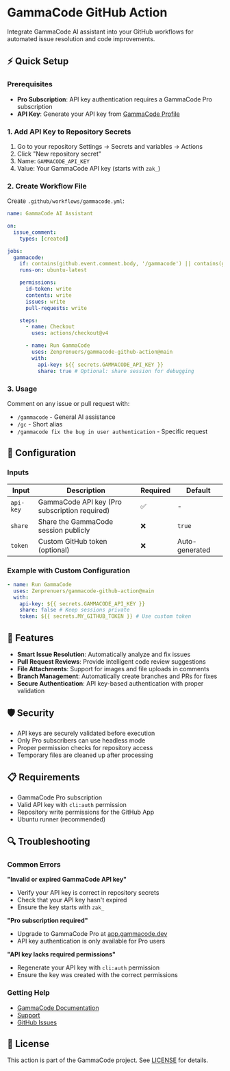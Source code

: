 # GammaCode GitHub Action

Integrate GammaCode AI assistant into your GitHub workflows for automated issue resolution and code improvements.

## ⚡ Quick Setup

### Prerequisites

- **Pro Subscription**: API key authentication requires a GammaCode Pro subscription
- **API Key**: Generate your API key from [GammaCode Profile](https://gammacode.dev/profile)

### 1. Add API Key to Repository Secrets

1. Go to your repository Settings → Secrets and variables → Actions
2. Click "New repository secret"
3. Name: `GAMMACODE_API_KEY`
4. Value: Your GammaCode API key (starts with `zak_`)

### 2. Create Workflow File

Create `.github/workflows/gammacode.yml`:

```yaml
name: GammaCode AI Assistant

on:
  issue_comment:
    types: [created]

jobs:
  gammacode:
    if: contains(github.event.comment.body, '/gammacode') || contains(github.event.comment.body, '/gc')
    runs-on: ubuntu-latest

    permissions:
      id-token: write
      contents: write
      issues: write
      pull-requests: write

    steps:
      - name: Checkout
        uses: actions/checkout@v4

      - name: Run GammaCode
        uses: Zenprenuers/gammacode-github-action@main
        with:
          api-key: ${{ secrets.GAMMACODE_API_KEY }}
          share: true # Optional: share session for debugging
```

### 3. Usage

Comment on any issue or pull request with:

- `/gammacode` - General AI assistance
- `/gc` - Short alias
- `/gammacode fix the bug in user authentication` - Specific request

## 🔧 Configuration

### Inputs

| Input     | Description                                   | Required | Default        |
| --------- | --------------------------------------------- | -------- | -------------- |
| `api-key` | GammaCode API key (Pro subscription required) | ✅       | -              |
| `share`   | Share the GammaCode session publicly          | ❌       | `true`         |
| `token`   | Custom GitHub token (optional)                | ❌       | Auto-generated |

### Example with Custom Configuration

```yaml
- name: Run GammaCode
  uses: Zenprenuers/gammacode-github-action@main
  with:
    api-key: ${{ secrets.GAMMACODE_API_KEY }}
    share: false # Keep sessions private
    token: ${{ secrets.MY_GITHUB_TOKEN }} # Use custom token
```

## 🚀 Features

- **Smart Issue Resolution**: Automatically analyze and fix issues
- **Pull Request Reviews**: Provide intelligent code review suggestions
- **File Attachments**: Support for images and file uploads in comments
- **Branch Management**: Automatically create branches and PRs for fixes
- **Secure Authentication**: API key-based authentication with proper validation

## 🛡 Security

- API keys are securely validated before execution
- Only Pro subscribers can use headless mode
- Proper permission checks for repository access
- Temporary files are cleaned up after processing

## 📋 Requirements

- GammaCode Pro subscription
- Valid API key with `cli:auth` permission
- Repository write permissions for the GitHub App
- Ubuntu runner (recommended)

## 🔍 Troubleshooting

### Common Errors

**"Invalid or expired GammaCode API key"**

- Verify your API key is correct in repository secrets
- Check that your API key hasn't expired
- Ensure the key starts with `zak_`

**"Pro subscription required"**

- Upgrade to GammaCode Pro at [app.gammacode.dev](https://app.gammacode.dev)
- API key authentication is only available for Pro users

**"API key lacks required permissions"**

- Regenerate your API key with `cli:auth` permission
- Ensure the key was created with the correct permissions

### Getting Help

- [GammaCode Documentation](https://docs.gammacode.dev)
- [Support](https://gammacode.dev/support)
- [GitHub Issues](https://github.com/Zenprenuers/gammacode-github-action/issues)

## 📝 License

This action is part of the GammaCode project. See [LICENSE](LICENSE) for details.
